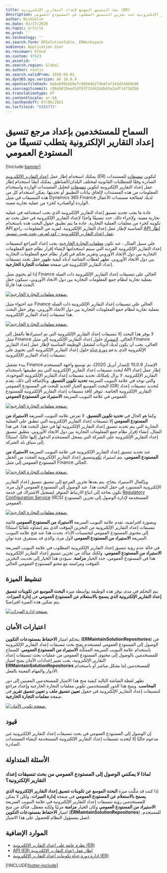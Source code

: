 ```yaml
---
title: بحث التنسيق الموسع لإعداد التقارير الإلكترونية (ER)
description: يوضح هذا الموضوع كيفية إعداد مرجع تنسيق إعداد التقارير الإلكترونية في بحث تنسيقات إعداد التقارير الإلكترونية عند تخزين التنسيق المطلوب في المستودع العمومي.
author: NickSelin
ms.date: 03/17/2020
ms.topic: article
ms.prod: ''
ms.technology: ''
ms.search.form: ERSolutionTable, ERWorkspace
audience: Application User
ms.reviewer: kfend
ms.custom: 97423
ms.assetid: ''
ms.search.region: Global
ms.author: nselin
ms.search.validFrom: 2020-04-01
ms.dyn365.ops.version: AX 10.0.9
ms.openlocfilehash: baba699a1b8efc986b4b274b8faf143d24d69e96
ms.sourcegitcommit: c08a9d19eed1df03f32442ddb65a2adf1473d3b6
ms.translationtype: HT
ms.contentlocale: ar-SA
ms.lasthandoff: 07/06/2021
ms.locfileid: "6355771"
---
```

# <a name="allow-users-to-set-up-an-er-format-reference-inquiring-a-format-from-the-global-repository"></a>السماح للمستخدمين بإعداد مرجع تنسيق إعداد التقارير الإلكترونية يتطلب تنسيقًا من المستودع العمومي

[!include [banner](../includes/banner.md)]

يمكنك استخدام إطار عمل [إعداد التقارير الإلكترونية](general-electronic-reporting.md) (ER) لتكوين [تنسيقات](general-electronic-reporting.md#FormatComponentOutbound) للمستندات الصادرة وفقًا للمتطلبات القانونية لمختلف البلدان/المناطق. يمكنك أيضًا استخدام إطار عمل إعداد التقارير الإلكترونية لتكوين [تنسيقات](general-electronic-reporting.md#FormatComponentInbound) لتحليل المستندات الواردة واستخدام المعلومات من هذه المستندات لإلحاق بيانات التطبيق أو تحديثها. يمكن استخدام كل من هذه التنسيقات في مثيل Dynamics 365 Finance لديك لمعالجة مستندات الأعمال الواردة أوالصادرة كجزء من عملية تجارية معينة.

عادة ما يجب تحديد تنسيق إعداد التقارير الإلكترونية الذي يجب استخدامه في عملية تجارية معينة. ولإجراء ذلك، حدد تنسيقًا واحدًا لإعداد التقارير الإلكترونية في حقل بحث تم تكوينه كجزء من معلمات العملية التجارية. عادة ما يتم تطبيق حقول البحث هذه باستخدام API المناسبة لإطار عمل إعداد التقارير الإلكترونية. لمزيد من المعلومات، راجع [API إطار عمل إعداد التقارير الإلكترونية - كود لعرض بحث تعيين تنسيق](er-apis-app73.md#code-to-display-a-format-mapping-lookup).

علي سبيل المثال ، عند تكون [معلمات التجارة الخارجية](../../../finance/localizations/emea-intrastat.md#set-up-foreign-trade-parameters)، يجب إعداد المراجع لتنسيقات إعداد التقارير الإلكترونية الفردية التي سيتم استخدامها لإنشاء إقرار نظام جمع المعلومات التجارية بين دول الاتحاد الأوروبي وتقرير تحكم في إقرار نظام جمع المعلومات التجارية بين دول الاتحاد الأوروبي. تظهر لقطات الشاشة أدناه كيفية ظهور حقل بحث تنسيقات إعداد التقارير الإلكترونية في صفحة **معلمات التجارة الخارجية**.

إذا لم يحتوي مثيل Finance الحالي على تنسيقات إعداد التقارير الإلكترونية ذات الصلة بعملية تجارية لنظام جمع المعلومات التجارية بين دول الاتحاد الأوروبي، سيكون حقل البحث هذا فارغًا.

[![صفحة معلمات التجارة الخارجية.](./media/ER-ExtLookup-Lookup1.gif)](./media/ER-ExtLookup-Lookup1.gif)

عند احتواء مثيل Finance الحالي علي تنسيقات إعداد التقارير الإلكترونية ذات الصلة بعملية تجارية لنظام جمع المعلومات التجارية بين دول الاتحاد الأوروبي، يوفر حقل البحث هذا تنسيقات إعداد التقارير الإلكترونية.

[![صفحة معلمات التجارة الخارجية.](./media/ER-ExtLookup-Lookup2.png)](./media/ER-ExtLookup-Lookup2.png)

لا يوفر هذا البحث إلا تنسيقات إعداد التقارير الإلكترونية التي تم استيرادها بالفعل إلى مثيل Finance الحالي. [لاستيراد](./tasks/er-import-configuration-lifecycle-services.md) حلول إعداد التقارير الإلكترونية إلى مثيل Finance الحالي، يجب أن يكون لديك أذونات لتشغيل الوظيفة المناسبة لإطار عمل إعداد التقارير الإلكترونية الذي يدعم [دورة حياة](general-electronic-reporting-manage-configuration-lifecycle.md) حلول إعداد التقارير الإلكترونية التي تحتوي على تنسيقات إعداد التقارير الإلكترونية.

ببدء تشغيل Finance الإصدار 10.0.9 (إصدار أبريل 2020)، تم توسيع واجهة المستخدم لبحث تنسيقات إعداد التقارير الإلكترونية التي يتم تطبيقها باستخدام API إطار عمل إعداد التقارير الإلكترونية. لا يزال بإمكانك تحديد تنسيقات إعداد التقارير الإلكترونية الموجودة، والتي توجد في علامة التبويب السريعة **تحديد تكوين التنسيق**. وبالإضافة إلى ذلك، يقدم البحث الموسع الخيار الجديد للبحث في المستودع العمومي (GR) لتحديد تنسيقات إعداد التقارير الإلكترونية الخاصة. تتوفر كافة تنسيقات إعداد التقارير الإلكترونية للمستودع العمومي في علامة التبويب السريعة **الاستيراد من المستودع العمومي**.

[![صفحة معلمات التجارة الخارجية.](./media/ER-ExtLookup-Lookup3.png)](./media/ER-ExtLookup-Lookup3.png)

وكما هو الحال في **تحديد تكوين التنسيق**، لا تعرض علامة التبويب السريعة **الاستيراد من المستودع العمومي** إلا تنسيقات إعداد التقارير الإلكترونية التي تنطبق على العملية التجارية التي يتم تحديد تنسيق إعداد التقارير الإلكترونية لها في حقل البحث هذا. في هذا المثال، إنشاء إقرار نظام جمع المعلومات التجارية بين دول الاتحاد الأوروبي. ينطبق تنسيق إعداد التقارير الإلكترونية على الشركة التي يسجل المستخدم الدخول إليها حاليًا، استنادًا إلى سياق بلد الشركة.

عند تحديد تنسيق إعداد التقارير الإلكترونية في علامة التبويب السريعة **الاستيراد من المستودع العمومي**، يتم استيراد [تكوين](general-electronic-reporting.md#Configuration)تنسيق إعداد التقارير الإلكترونية المحدد من الحقل المستودع العمومي إلى مثيل Finance الحالي.

[![صفحة معلمات التجارة الخارجية.](./media/ER-ExtLookup-FormatImport.png)](./media/ER-ExtLookup-FormatImport.png)

وبإكمال الاستيراد بنجاح، يتم بعدها تخزين المرجع إلى تنسيق تنسيق إعداد التقارير الإلكترونية المستورد في حقل البحث هذا. عند الوصول إلى المستودع العمومي لأول مرة، تكون بحاجة إلى اتباع الارتباط المتوفر لتسجيل الاشتراك في خدمة [Regulatory Configuration Service](https://aka.ms/rcs) (RCS) المستخدمة لإدارة الوصول إلى تخزين المستودع العمومي.

[![صفحة معلمات التجارة الخارجية.](./media/ER-ExtLookup-RepoSignUp.png)](./media/ER-ExtLookup-RepoSignUp.png)

وبصورة افتراضية، تقدم علامة التبويب السريعة **الاستيراد من المستودع العمومي** قائمة تنسيقات إعداد التقارير الإلكترونية من التخزين المؤقت الذي يتم إنشاؤه تلقائيًا استنادًا إلى محتوى المستودع العمومي لتحسينات الأداء. يحدث هذا عند فتح علامة التبويب السريعة **الاستيراد من المستودع العمومي** لأول مرة، والذي قد يستغرق عدة ثوانٍ.

في حالة عدم رؤية تنسيق إعداد التقارير الإلكترونية المطلوب في علامة التبويب السريعة **الاستيراد من المستودع العمومي**، ولكنك متأكد من تخزين تنسيق إعداد التقارير الإلكترونية هذا في المستودع العمومي، حدد الخيار **مزامنة**. سيؤدي هذا الخيار إلى تحديث التخزين المؤقت ومزامنته مع محتو المستودع العمومي الحالي.

## <a name="feature-activation"></a>تنشيط الميزة

يتم التحكم في مدى توفر هذه الوظيفة بواسطة ميزة **البحث الموسع عن تكوينات تنسيق إعداد التقارير الإلكترونية الذي يسمح بالاستعلام عن المستودع العمومي** في **إدارة الميزات**. يتم تمكين هذه الميزة افتراضيًا.

[![صفحة إدارة الميزات.](./media/ER-ExtLookup-FeatureMngt.png)](./media/ER-ExtLookup-FeatureMngt.png)

## <a name="security-considerations"></a>اعتبارات الأمان

يتحكم امتياز **الاحتفاظ بمستودعات التكوين** (**ERMaintainSolutionRepositories**) في الوصول إلى المستودع العمومي لمستخدم يفتح بحث تنسيقات إعداد التقارير الإلكترونية باستخدام علامة التبويب السريعة الممكَّنة **الاستيراد من المستودع العمومي**. للسماح للمستخدمين بالوصول إلى محتوى المستودع العمومي من عمليات بحث تنسيقات إعداد التقارير الإلكترونية، يجب تغيير إعدادات الأمان بمنح امتياز **ERMaintainSolutionRepositories** للمستخدمين إما بشكل مباشر أو باستخدام الأدوار والمهام المعينة بالفعل.

تظهر لقطة الشاشة التالية كيفية منح هذا الامتياز للمستخدمين المعينين إلى دور **المحاسب‬**. ويتيح هذا الدور للمستخدمين تكوين معلمات التجارة الخارجية وإعداد مراجع لتنسيقات إعداد التقارير الإلكترونية في حقول **تعيين تنسيق ملف** و **تعيين تنسيق تقرير** في صفحة **معلمات التجارة الخارجية**.

[![صفحة تكوين الأمان.](./media/ER-ExtLookup-SecuritySetting.png)](./media/ER-ExtLookup-SecuritySetting.png)

## <a name="limitations"></a>قيود

إن الوصول إلى المستودع العمومي في بحث تنسيقات إعداد التقارير الإلكترونية غير مدعوم حاليًا إلا لتحديد تنسيقات إعداد التقارير الإلكترونية المستخدمة لإنشاء المستندات الصادرة.

## <a name="frequently-asked-questions"></a>الأسئلة المتداولة

### <a name="why-cant-i-access-the-global-repository-from-the-er-format-lookup"></a>لماذا لا يمكنني الوصول إلى المستودع العمومي من بحث تنسيقات إعداد التقارير الإلكترونية؟

إذا كنت قد مكَّنت ميزة **البحث الموسع عن تكوينات تنسيق إعداد التقارير الإلكترونية الذي يسمح بالاستعلام عن المستودع العمومي** في صفحة **إدارة الميزات**، ولكن لا يمكن للمستخدمين رؤية تنسيقات إعداد التقارير الإلكترونية في علامة التبويب السريعة **الاستيراد من المستودع العمومي** وكان الخيار **مزامنة** مرئيًا ولكنه معطل، فتأكد من منح امتياز **الاحتفاظ بمستودعات التكوين** (**ERMaintainSolutionRepositories**) للمستخدم. اتصل بمسؤول النظام للحصول على هذا الامتياز.

## <a name="additional-resources"></a>الموارد الإضافية

- [نظرة عامة على إعداد التقارير الإلكترونية (ER)](general-electronic-reporting.md)
- [API إطار عمل ‏‫إعداد التقارير الإلكترونية (ER)](er-apis-app73.md)
- [إدارة دورة حياة تكوينات إعداد التقارير الإلكترونية (ER)](general-electronic-reporting-manage-configuration-lifecycle.md)


[!INCLUDE[footer-include](../../../includes/footer-banner.md)]